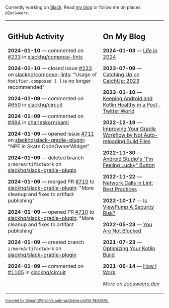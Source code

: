 Currently working on [Slack](https://slack.com/). Read [my blog](https://zacsweers.dev/) or follow me on places `@ZacSweers`.

<table><tr><td valign="top" width="60%">

## GitHub Activity
<!-- githubActivity starts -->
**2024-01-10** — commented on [#233](https://github.com/slackhq/compose-lints/issues/233#issuecomment-1885339878) in [slackhq/compose-lints](https://github.com/slackhq/compose-lints)

**2024-01-10** — closed issue [#233](https://github.com/slackhq/compose-lints/issues/233) on [slackhq/compose-lints](https://github.com/slackhq/compose-lints): "Usage of `Modifier.composed { }` is no longer recommended"

**2024-01-09** — commented on [#650](https://github.com/slackhq/circuit/issues/650#issuecomment-1883971322) in [slackhq/circuit](https://github.com/slackhq/circuit)

**2024-01-09** — commented on [#494](https://github.com/charleskorn/kaml/pull/494#issuecomment-1883942152) in [charleskorn/kaml](https://github.com/charleskorn/kaml)

**2024-01-09** — opened issue [#711](https://github.com/slackhq/slack-gradle-plugin/issues/711) on [slackhq/slack-gradle-plugin](https://github.com/slackhq/slack-gradle-plugin): "NPE in Skate CodeOwnerWidget"

**2024-01-09** — deleted branch `z/moreArtifactWork` on [slackhq/slack-gradle-plugin](https://github.com/slackhq/slack-gradle-plugin)

**2024-01-09** — merged PR [#710](https://github.com/slackhq/slack-gradle-plugin/pull/710) to [slackhq/slack-gradle-plugin](https://github.com/slackhq/slack-gradle-plugin): "More cleanup and fixes to artifact publishing"

**2024-01-09** — opened PR [#710](https://github.com/slackhq/slack-gradle-plugin/pull/710) to [slackhq/slack-gradle-plugin](https://github.com/slackhq/slack-gradle-plugin): "More cleanup and fixes to artifact publishing"

**2024-01-09** — created branch `z/moreArtifactWork` on [slackhq/slack-gradle-plugin](https://github.com/slackhq/slack-gradle-plugin)

**2024-01-09** — commented on [#1105](https://github.com/slackhq/circuit/issues/1105#issuecomment-1883562966) in [slackhq/circuit](https://github.com/slackhq/circuit)
<!-- githubActivity ends -->
</td><td valign="top" width="40%">

## On My Blog
<!-- blog starts -->
**2024-01-03** — [Life in 2024](https://www.zacsweers.dev/life-in-2024/)

**2023-07-09** — [Catching Up on CatchUp: 2023](https://www.zacsweers.dev/catching-up-on-catchup-2023/)

**2023-01-10** — [Keeping Android and Kotlin Healthy in a Post-Twitter World](https://www.zacsweers.dev/keeping-android-healthy/)

**2022-12-19** — [Improving Your Gradle Workflow by Not Auto-reloading Build Files](https://www.zacsweers.dev/improving-your-workflow-by-not-auto-reloading-build-files/)

**2022-11-30** — [Android Studio's "I'm Feeling Lucky" Button](https://www.zacsweers.dev/android-studios-im-feeling-lucky-button/)

**2022-11-22** — [Network Calls in Lint: Best Practices](https://www.zacsweers.dev/network-calls-in-lint-best-practices/)

**2022-10-17** — [Is ViewPump A Security Risk?](https://www.zacsweers.dev/is-viewpump-a-security-risk/)

**2022-05-23** — [You Are Not Blocked](https://www.zacsweers.dev/you-are-not-blocked/)

**2021-07-23** — [Optimizing Your Kotlin Build](https://www.zacsweers.dev/optimizing-your-kotlin-build/)

**2021-06-14** — [How I Work](https://www.zacsweers.dev/how-i-work/)
<!-- blog ends -->
_More on [zacsweers.dev](https://zacsweers.dev/)_
</td></tr></table>

<sub><a href="https://simonwillison.net/2020/Jul/10/self-updating-profile-readme/">Inspired by Simon Willison's auto-updating profile README.</a></sub>